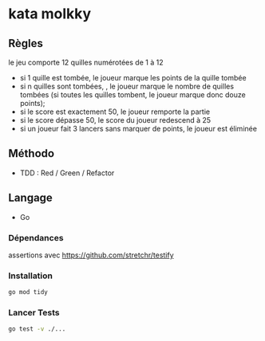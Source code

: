 # kata molkky

## Règles

le jeu comporte 12 quilles numérotées de 1 à 12

* si 1 quille est tombée, le joueur marque les points de la quille tombée
* si n quilles sont tombées, , le joueur marque le nombre de quilles tombées (si toutes les quilles tombent, le joueur marque donc douze points);
* si le score est exactement 50, le joueur remporte la partie
* si le score dépasse 50, le score du joueur redescend à 25
* si un joueur fait 3 lancers sans marquer de points, le joueur est éliminée


## Méthodo

* TDD : Red / Green / Refactor

## Langage

* Go

### Dépendances

assertions avec https://github.com/stretchr/testify

### Installation

```bash
go mod tidy
```

### Lancer Tests

```bash
go test -v ./...
```
